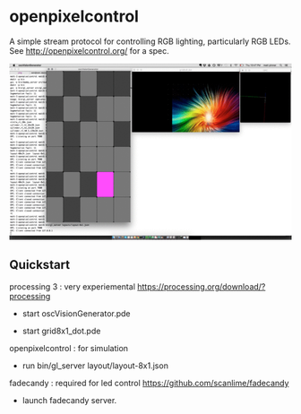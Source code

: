 openpixelcontrol
================

A simple stream protocol for controlling RGB lighting, particularly RGB LEDs.
See http://openpixelcontrol.org/ for a spec.

![image](https://github.com/mpinner/openpixelcontrol/raw/master/Processing/data/output_rPwgLz.gif)

 
 Quickstart
---------------------

processing 3 : very experiemental
https://processing.org/download/?processing

 - start oscVisionGenerator.pde

 - start grid8x1_dot.pde


openpixelcontrol : for simulation

 - run bin/gl_server layout/layout-8x1.json 


fadecandy : required for led control
https://github.com/scanlime/fadecandy

 - launch fadecandy server.




